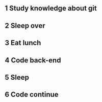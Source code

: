 ## 1 Study knowledge about git

## 2 Sleep over

## 3 Eat lunch

## 4 Code back-end

## 5 Sleep

## 6 Code continue

